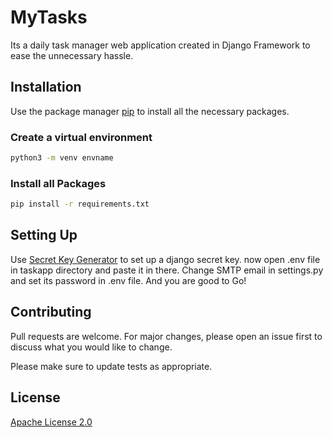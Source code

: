# MyTasks

Its a daily task manager web application created in Django Framework to ease the unnecessary hassle.

## Installation

Use the package manager [pip](https://pip.pypa.io/en/stable/) to install all the necessary packages.

### Create a virtual environment

```bash
python3 -m venv envname
```
### Install all Packages

```bash
pip install -r requirements.txt
```

## Setting Up

Use [Secret Key Generator](https://djecrety.ir/) to set up a django secret key. now open .env file in taskapp directory and paste it in there. Change SMTP email in settings.py and set its password in .env file. And you are good to Go!


## Contributing
Pull requests are welcome. For major changes, please open an issue first to discuss what you would like to change.

Please make sure to update tests as appropriate.

## License
[Apache License 2.0](http://www.apache.org/licenses/)
